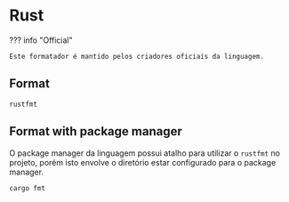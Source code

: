 # Rust

??? info "Official"

    Este formatador é mantido pelos criadores oficiais da linguagem.

## Format

```
rustfmt
```

## Format with package manager

O package manager da linguagem possui atalho para utilizar o `rustfmt` no projeto, porém isto envolve o diretório estar configurado para o package manager.  

```
cargo fmt
```